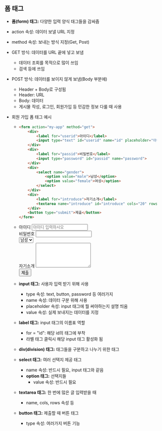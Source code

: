 ## 폼 태그

* **폼(form) 태그:** 다양한 입력 양식 태그들을 감싸줌
* action 속성: 데이터 보낼 URL 지정
* method 속성: 보내는 방식 지정(Get, Post)
* GET 방식: 데이터를 URL 끝에 넣고 보냄
  * 데이터 조회를 목적으로 많이 쓰임
  * 검색 등에 쓰임
* POST 방식: 데이터를 보이지 않게 보냄(Body 부분에)
  * Header + Body로 구성됨
  * Header: URL
  * Body: 데이터
  * 게시물 작성, 로그인, 회원가입 등 민감한 정보 다룰 때 사용



* 회원 가입 폼 태그 예시

  * ```html
    <form action="my-app" method="get">
        <div>
        	<label for="userid">아이디</label>
    		<input type="text" id="userid" name="id" placeholder="아이디 입력하시오">
        </div>
        <div>
        	<label for="passid">비밀번호</label>
        	<input type="password" id="passid" name="password">
        </div>
    	<div>
            <select name="gender">
                <option value="male">남성</option>
                <option value="female">여성</option>
            </select>
        </div>
        <div>
            <label for="introduce">자기소개</label>
            <textarea name="introduce" id="introduce" cols="20" rows="5"></textarea>
        </div>
        <button type="submit">제출</button>
    </form>
    ```

  * <form action="my-app" method="get">
        <div>
        	<label for="userid">아이디</label>
    		<input type="text" id="userid" name="id" placeholder="아이디 입력하시오">
        </div>
        <div>
        	<label for="passid">비밀번호</label>
        	<input type="password" id="passid" name="password">
        </div>
    	<div>
            <select name="gender">
                <option value="male">남성</option>
                <option value="female">여성</option>
            </select>
        </div>
        <div>
            <label for="introduce">자기소개</label>
            <textarea name="introduce" id="introduce" cols="20" rows="5"></textarea>
        </div>
        <button type="submit">제출</button>
    </form>

  * **input 태그:** 사용자 입력 받기 위해 사용

    * type 속성: text, button, password 등 여러가지
    * name 속성: 데이터 구분 위해 사용
    * placeholder 속성: input 태그에 뭘 써야하는지 설명 띄움
    * value 속성: 실제 보내지는 데이터를 지정

  * **label 태그:** input 태그의 이름표 역할

    * for = "id": 해당 id의 태그에 부착
    * 라벨 태그 클릭시 해당 input 태그 활성화 됨

  * **div(division) 태그:** 태그들을 구분하고 나누기 위한 태그

  * **select 태그:** 여러 선택지 제공 태그

    * name 속성: 반드시 필요, input 태그와 같음
    * **option 태그:** 선택지들
      * value 속성: 반드시 필요

  * **textarea 태그:** 한 번에 많은 글 입력받을 때

    * name, cols, rows 속성 등

  * **button 태그:** 제출할 때 버튼 태그

    * type 속성: 여러가지 버튼 기능

